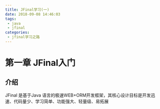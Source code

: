 ```yaml
---
title: JFinal学习(一)
date: 2018-09-08 14:46:03
tags:
 - java
 - jfinal
categories: 
 - jfinal学习之路
---
```

# 第一章 JFinal入门

## 介绍

JFinal 是基于Java 语言的极速WEB+ORM开发框架，其核心设计目标是开发迅速、代码量少、学习简单、功能强大、轻量级、易拓展